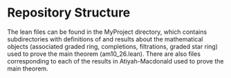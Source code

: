 # Repository Structure

The lean files can be found in the MyProject directory, which contains subdirectories with definitions of and results about the mathematical objects (associated graded ring, completions, filtrations, graded star ring) used to prove the main theorem (am10_26.lean). There are also files corresponding to each of the results in Atiyah-Macdonald used to prove the main theorem. 
